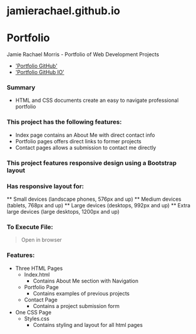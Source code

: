 # jamierachael.github.io
# Portfolio
Jamie Rachael Morris - Portfolio of Web Development Projects

* ['Portfolio GitHub'](https://github.com/jamierachael/jamierachael.github.io)
* ['Portfolio GitHub IO'](https://jamierachael.github.io/)


### Summary
* HTML and CSS documents create an easy to navigate professional portfolio 

### This project has the following features: 
* Index page contains an About Me with direct contact info
* Portfolio pages offers direct links to former projects
* Contact pages allows a submission to contact me directly
    
### This project features responsive design using a Bootstrap layout
### Has responsive layout for: 
** Small devices (landscape phones, 576px and up)
** Medium devices (tablets, 768px and up)
** Large devices (desktops, 992px and up)
** Extra large devices (large desktops, 1200px and up)

### To Execute File:
> Open in browser

### Features: 
* Three HTML Pages
    * Index.html 
        * Contains About Me section with Navigation
    * Portfolio Page
        * Contains examples of previous projects
    * Contact Page
        * Contains a project submission form 
* One CSS Page
    * Styles.css
        * Contains styling and layout for all html pages
